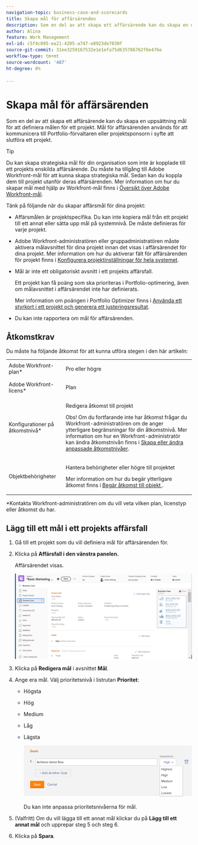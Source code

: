 ```yaml
---
navigation-topic: business-case-and-scorecards
title: Skapa mål för affärsärenden
description: Som en del av att skapa ett affärsärende kan du skapa en uppsättning mål för att definiera målen för ett projekt. Mål för affärsärenden används för att kommunicera till Portfolio-förvaltaren eller projektsponsorn i syfte att slutföra ett projekt.
author: Alina
feature: Work Management
exl-id: c5f4c095-ea21-4205-a747-e8923de7030f
source-git-commit: 31ee3259167532e1e1efa75d635786762f6e476e
workflow-type: tm+mt
source-wordcount: '487'
ht-degree: 0%

---
```


# Skapa mål för affärsärenden

Som en del av att skapa ett affärsärende kan du skapa en uppsättning mål för att definiera målen för ett projekt. Mål för affärsärenden används för att kommunicera till Portfolio-förvaltaren eller projektsponsorn i syfte att slutföra ett projekt.

<!--
<p data-mc-conditions="QuicksilverOrClassic.Draft mode">(NOTE: below snippet: NWE only, not classic)</p>
-->

>[!TIP]
>
>Du kan skapa strategiska mål för din organisation som inte är kopplade till ett projekts enskilda affärsärende. Du måste ha tillgång till Adobe Workfront-mål för att kunna skapa strategiska mål. Sedan kan du koppla dem till projekt utanför deras affärsärenden. Mer information om hur du skapar mål med hjälp av Workfront-mål finns i [Översikt över Adobe Workfront-mål](../../../workfront-goals/goal-management/wf-goals-overview.md).

Tänk på följande när du skapar affärsmål för dina projekt:

* Affärsmålen är projektspecifika. Du kan inte kopiera mål från ett projekt till ett annat eller sätta upp mål på systemnivå. De måste definieras för varje projekt.
* Adobe Workfront-administratören eller gruppadministratören måste aktivera målavsnittet för dina projekt innan det visas i affärsärendet för dina projekt. Mer information om hur du aktiverar fält för affärsärenden för projekt finns i [Konfigurera projektinställningar för hela systemet](../../../administration-and-setup/set-up-workfront/configure-system-defaults/set-project-preferences.md).

* Mål är inte ett obligatoriskt avsnitt i ett projekts affärsfall.

  Ett projekt kan få poäng som ska prioriteras i Portfolio-optimering, även om målavsnittet i affärsärendet inte har definierats.

  Mer information om poängen i Portfolio Optimizer finns i [Använda ett styrkort i ett projekt och generera ett justeringsresultat](../../../manage-work/projects/define-a-business-case/apply-scorecard-to-project-to-generate-alignment-score.md).

* Du kan inte rapportera om mål för affärsärenden.

## Åtkomstkrav

Du måste ha följande åtkomst för att kunna utföra stegen i den här artikeln:

<table style="table-layout:auto"> 
 <col> 
 </col> 
 <col> 
 </col> 
 <tbody> 
  <tr> 
   <td role="rowheader">Adobe Workfront-plan*</td> 
   <td> <p>Pro eller högre</p> </td> 
  </tr> 
  <tr> 
   <td role="rowheader">Adobe Workfront-licens*</td> 
   <td> <p>Plan </p> </td> 
  </tr> 
  <tr> 
   <td role="rowheader">Konfigurationer på åtkomstnivå*</td> 
   <td> <p>Redigera åtkomst till projekt</p> <p>Obs! Om du fortfarande inte har åtkomst frågar du Workfront-administratören om de anger ytterligare begränsningar för din åtkomstnivå. Mer information om hur en Workfront-administratör kan ändra åtkomstnivån finns i <a href="../../../administration-and-setup/add-users/configure-and-grant-access/create-modify-access-levels.md" class="MCXref xref">Skapa eller ändra anpassade åtkomstnivåer</a>.</p> </td> 
  </tr> 
  <tr> 
   <td role="rowheader">Objektbehörigheter</td> 
   <td> <p>Hantera behörigheter eller högre till projektet</p> <p>Mer information om hur du begär ytterligare åtkomst finns i <a href="../../../workfront-basics/grant-and-request-access-to-objects/request-access.md" class="MCXref xref">Begär åtkomst till objekt </a>.</p> </td> 
  </tr> 
 </tbody> 
</table>

&#42;Kontakta Workfront-administratören om du vill veta vilken plan, licenstyp eller åtkomst du har.

## Lägg till ett mål i ett projekts affärsfall

1. Gå till ett projekt som du vill definiera mål för affärsärenden för.
1. Klicka på **Affärsfall i den vänstra panelen.**

   Affärsärendet visas.

   ![](assets/business-case-page-info-goals-expenses-nwe-350x123.png)

1. Klicka på **Redigera mål** i avsnittet **Mål**.

1. Ange era mål.
Välj prioritetsnivå i listrutan **Prioritet**:

   * Högsta
   * Hög
   * Medium
   * Låg
   * Lägsta

     ![](assets/g1-350x76.png)

     Du kan inte anpassa prioritetsnivåerna för mål.

1. (Valfritt) Om du vill lägga till ett annat mål klickar du på **Lägg till ett annat mål** och upprepar steg 5 och steg 6.
1. Klicka på **Spara**.
